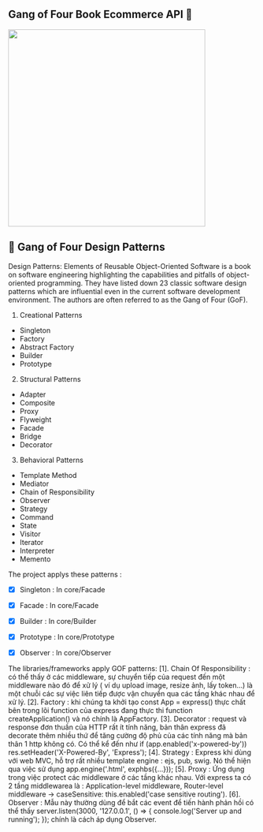 ## Gang of Four Book Ecommerce API 🚀


<div >
<img width="400px" height="400px" src="https://res.cloudinary.com/codingwithvudang/image/upload/v1622117732/logo_hcbfie.png" >


## 🚀 Gang of Four Design Patterns
Design Patterns: Elements of Reusable Object-Oriented Software is a book on software engineering highlighting the capabilities and pitfalls of object-oriented programming. They have listed down 23 classic software design patterns which are influential even in the current software development environment. The authors are often referred to as the Gang of Four (GoF).

1. Creational Patterns
  - Singleton
  - Factory
  - Abstract Factory
  - Builder
  - Prototype
2. Structural Patterns
  - Adapter
  - Composite
  - Proxy
  - Flyweight
  - Facade
  - Bridge
  - Decorator
3. Behavioral Patterns
  - Template Method
  - Mediator
  - Chain of Responsibility
  - Observer
  - Strategy
  - Command
  - State
  - Visitor
  - Iterator
  - Interpreter
  - Memento

The project applys these patterns :  
  - [X] Singleton : In core/Facade
  - [X] Facade : In core/Facade
  - [X] Builder : In core/Builder
  - [X] Prototype : In core/Prototype
  - [X] Observer : In core/Observer


The libraries/frameworks apply GOF patterns:
[1]. Chain Of Responsibility : có thể thấy ở các middleware, sự chuyển tiếp của request đến một middleware nào đó để xử lý ( ví dụ upload image, resize ảnh, lấy token…) là một chuỗi các sự việc liên tiếp được vận chuyển qua các tầng khác nhau để xử lý.
[2]. Factory : khi chúng ta khởi tạo const App = express() thực chất bên trong lõi function của express đang thực thi function createApplication() và nó chính là AppFactory.
[3]. Decorator : request và response đơn thuần của HTTP rất ít tính năng, bản thân express đã decorate thêm nhiều thứ để tăng cường độ phủ của các tính năng mà bản thân 1 http không có. Có thể kể đến như      if (app.enabled('x-powered-by')) res.setHeader('X-Powered-By', 'Express');
[4]. Strategy : Express khi dùng với web MVC, hỗ trợ rất nhiều template engine : ejs, pub, swig. Nó thể hiện qua việc sử dụng app.engine('.html', exphbs({...}));
[5]. Proxy : Ứng dụng trong việc protect các middleware ở các tầng khác nhau. Với express ta có 2 tầng middlewarea là :  Application-level middleware, Router-level middleware -> caseSensitive: this.enabled('case sensitive routing').
[6]. Observer : Mẫu này thường dùng để bắt các event để tiến hành phản hồi có thể thấy server.listen(3000, '127.0.0.1', () => {
  console.log('Server up and running');
}); chính là cách áp dụng Observer.


